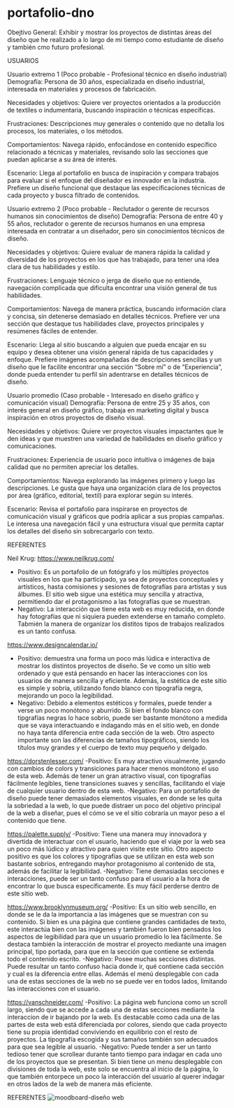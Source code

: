 # portafolio-dno
Obejtivo General: Exhibir y mostrar los proyectos de distintas áreas del diseño que he realizado a lo largo de mi tiempo como estudiante de diseño y también cmo futuro profesional.


USUARIOS

Usuario extremo 1 (Poco probable - Profesional técnico en diseño industrial)
Demografía: Persona de 30 años, especializada en diseño industrial, interesada en materiales y procesos de fabricación.

Necesidades y objetivos: Quiere ver proyectos orientados a la producción de textiles o indumentaria, buscando inspiración o técnicas específicas.

Frustraciones: Descripciones muy generales o contenido que no detalla los procesos, los materiales, o los métodos.

Comportamientos: Navega rápido, enfocándose en contenido específico relacionado a técnicas y materiales, revisando solo las secciones que puedan aplicarse a su área de interés.

Escenario: Llega al portafolio en busca de inspiración y compara trabajos para evaluar si el enfoque del diseñador es innovador en la industria. Prefiere un diseño funcional que destaque las especificaciones técnicas de cada proyecto y busca filtrado de contenidos.


Usuario extremo 2 (Poco probable - Reclutador o gerente de recursos humanos sin conocimientos de diseño)
Demografía: Persona de entre 40 y 55 años, reclutador o gerente de recursos humanos en una empresa interesada en contratar a un diseñador, pero sin conocimientos técnicos de diseño.

Necesidades y objetivos: Quiere evaluar de manera rápida la calidad y diversidad de los proyectos en los que has trabajado, para tener una idea clara de tus habilidades y estilo.

Frustraciones: Lenguaje técnico o jerga de diseño que no entiende, navegación complicada que dificulta encontrar una visión general de tus habilidades.

Comportamientos: Navega de manera práctica, buscando información clara y concisa, sin detenerse demasiado en detalles técnicos. Prefiere ver una sección que destaque tus habilidades clave, proyectos principales y resúmenes fáciles de entender.

Escenario: Llega al sitio buscando a alguien que pueda encajar en su equipo y desea obtener una visión general rápida de tus capacidades y enfoque. Prefiere imágenes acompañadas de descripciones sencillas y un diseño que le facilite encontrar una sección “Sobre mí” o de “Experiencia”, donde pueda entender tu perfil sin adentrarse en detalles técnicos de diseño.


Usuario promedio (Caso probable - Interesado en diseño gráfico y comunicación visual)
Demografía: Persona de entre 25 y 35 años, con interés general en diseño gráfico, trabaja en marketing digital y busca inspiración en otros proyectos de diseño visual.

Necesidades y objetivos: Quiere ver proyectos visuales impactantes que le den ideas y que muestren una variedad de habilidades en diseño gráfico y comunicaciones.

Frustraciones: Experiencia de usuario poco intuitiva o imágenes de baja calidad que no permiten apreciar los detalles.

Comportamientos: Navega explorando las imágenes primero y luego las descripciones. Le gusta que haya una organización clara de los proyectos por área (gráfico, editorial, textil) para explorar según su interés.

Escenario: Revisa el portafolio para inspirarse en proyectos de comunicación visual y gráficos que podría aplicar a sus propias campañas. Le interesa una navegación fácil y una estructura visual que permita captar los detalles del diseño sin sobrecargarlo con texto.

REFERENTES

Neil Krug: <https://www.neilkrug.com/>
- Positivo: Es un portafolio de un fotógrafo y los múltiples proyectos visuales en los que ha participado, ya sea de proyectos conceptuales y artísticos, hasta comisiones y sesiones de fotografías para artistas y sus álbumes. El sitio web sigue una estética muy sencilla y atractiva, permitiendo dar el protagonismo a las fotografías que se muestran.
- Negativo: La interacción que tiene esta web es muy reducida, en donde hay fotografías que ni siquiera pueden extenderse en tamaño completo. Tabmién la manera de organizar los distitos tipos de trabajos realizados es un tanto confusa.

<https://www.designcalendar.io/>
- Positivo: demuestra una forma un poco más lúdica e interactiva de mostrar los distintos proyectos de diseño. Se ve como un sitio web ordenado y que está pensando en hacer las interacciones con los usuarios de manera sencilla y eficiente. Además, la estética de este sitio es simple y sobria, utilizando fondo blanco con tipografía negra, mejorando un poco la legibilidad.
- Negativo: Debido a elementos estéticos y formales, puede tender a verse un poco monótono y aburrido. Si bien el fondo blanco con tipgrafías negras lo hace sobrio, puede ser bastante monótono a medida que se vaya interactuando e indagando más en el sitio web, en donde no haya tanta diferencia entre cada sección de la web. Otro aspecto importante son las diferencias de tamaños tipográficos, siendo los títulos muy grandes y el cuerpo de texto muy pequeño y delgado.

<https://dorstenlesser.com/>
-Positivo: Es muy atractivo visualmente, jugando con cambios de colors y transiciones para hacer menos monótono el uso de esta web. Además de tener un gran atractivo visual, con tipografías fácilmente legibles, tiene transiciones suaves y sencillas, facilitando el viaje de cualquier usuario dentro de esta web.
-Negativo: Para un portafolio de diseño puede tener demasiados elementos visuales, en donde se les quita la sobriedad a la web, lo que puede distraer un poco del objetivo principal de la web a diseñar, pues el cómo se ve el sitio cobraría un mayor peso a el contenido que tiene. 

<https://palette.supply/>
-Positivo: Tiene una manera muy innovadora y divertida de interactuar con el usuario, haciendo que el viaje por la web sea un poco más lúdico y atractivo para quien visite este sitio. Otro aspecto positivo es que los colores y tipografías que se utilizan en esta web son bastante sobrios, entregando mayhor protagonismo al contenido de sta, además de facilitar la legibilidad.
-Negativo: Tiene demasiadas secciones e interacciones, puede ser un tanto confuso para el usuario a la hora de encontrar lo que busca específicamente. Es muy fácil perderse dentro de este sitio web. 

<https://www.brooklynmuseum.org/>
-Positivo: Es un sitio web sencillo, en donde se le da la importancia a las imágenes que se muestran con su contenido. Si bien es una página que contiene grandes cantidades de texto, este interactúa bien con las imágenes y también fueron bien pensados los aspectos de legibilidad para que un usuario promedio lo lea fácilmente. Se destaca también la interacción de mostrar el proyecto mediante una imagen principal, tipo portada, para que en la sección que contiene se extienda todo el contenido escrito.
-Negativo: Posee muchas secciones distintas. Puede resultar un tanto confuso hacia donde ir, qué contiene cada sección y cual es la diferencia entre ellas. Además el menú desplegable con cada una de estas secciones de la web no se puede ver en todos lados, limitando las interacciones con el usuario.

<https://vanschneider.com/>
-Positivo: La página web funciona como un scroll largo, siendo que se accede a cada una de estas secciones mediante la interaccion de ir bajando por la web. Es destacable como cada una de las partes de esta web está diferenciada por colores, siendo que cada proyecto tiene su propia identidad conviviendo en equilibrio con el resto de proyectos. La tipografía escogida y sus tamaños también son adecuados para que sea legible al usuario.
-Negativo: Puede tender a ser un tanto tedioso tener que scrollear durante tanto tiempo para indagar en cada uno de los proyectos que se presentan. Si bien tiene un menu desplegable con divisiones de toda la web, este solo se encuentra al inicio de la página, lo que también entorpece un poco la interacción del usuario al querer indagar en otros lados de la web de manera más eficiente. 

REFERENTES
![moodboard-diseño web](https://github.com/user-attachments/assets/c5fd0a1e-df23-457e-975b-d590858c059e)


